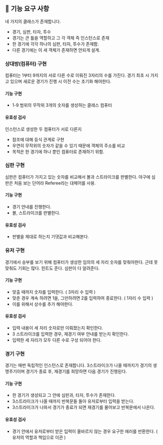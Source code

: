 ## 🚀 기능 요구 사항

네 가지의 클래스가 존재합니다.

- 경기, 심판, 타자, 투수
- 경기는 큰 틀을 역할하고 그 각 객체 즉 인스턴스로 존재
- 한 경기에 각각 하나의 심판, 타자, 투수가 존재함.
- 다른 경기에는 이 세 객체가 존재하면 안되게 설계.

### 상대방(컴퓨터) 구현

컴퓨터는 1부터 9까지의 서로 다른 수로 이뤄진 3자리의 수를 가진다.
경기 최초 시 가지고 있으며 새로운 경기가 진행 시 이전 수는 초기화 해야한다.

#### 기능 구현

- 1-9 범위의 무작위 3개의 숫자를 생성하는 클래스 컴퓨터

#### 유효성 검사

인스턴스로 생성한 두 컴퓨터가 서로 다른지 
- 참조에 대해 등식 관계로 구현
- 우연히 무작위의 숫자가 같을 수 있기 때문에 객체의 주소를 비교
- 목적은 한 경기에 하나 뿐인 컴퓨터로 존재하기 위함.

### 심판 구현

심판은 컴퓨터가 가지고 있는 숫자를 비교해서 볼과 스트라이크를 판별한다.
야구에 심판은 처음 보는 단어라 Referee라는 대체어를 사용.

#### 기능 구현

- 경기 안내를 진행한다.
- 볼, 스트라이크를 판별한다.

#### 유효성 검사

- 판별을 제대로 하는지 기댓값과 비교해본다.

### 유저 구현

경기에서 승부를 보기 위해 컴퓨터가 생성한 임의의 세 자리 숫자를 맞춰야한다.
근데 못 맞춰도 기회는 많다. 힌트도 준다.
심판이 다 알려준다.

#### 기능 구현

- 맞출 때까지 숫자를 입력한다. ( 3자리 수 입력 )
- 맞춘 경우 계속 하려면 1을, 그만하려면 2를 입력하여 종료한다. ( 1자리 수 입력 ) 
- 이를 위해서 상수를 추가 해야한다.

#### 유효성 검사

- 입력 내용이 세 자리 숫자로만 이뤄졌는지 확인한다.
- 3 스트라이크를 입력한 경우, 재경기 여부 안내를 받는지 확인한다.
- 입력한 세 자리가 모두 다른 수로 구성 되어야 한다.
### 경기 구현

경기는 매번 독립적인 인스턴스로 존재합니다.
3스트라이크가 나올 때까지가 경기의 생명주기이며 경기가 종료 후,
재경기를 희망하면 다음 경기가 진행된다.

#### 기능 구현

- 한 경기가 생성되고 그 안에 심판과, 타자, 투수가 존재한다.
- 3스트라이크가 나올 때까지 반복문들 돌아 유저로부터 입력을 받는다.
- 3스트라이크가 나와서 경기가 종료가 되면 재경기를 물어보고 반복문에서 나온다.

#### 유효성 검사

- 경기 안에서 유저로부터 받은 입력이 올바르지 않는 경우 요구한 에러를 반환한다. ( 유저의 역할과 책임으로 이관 )
